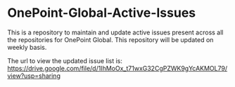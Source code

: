 # OnePoint-Global-Active-Issues

This is a repository to maintain and update active issues present across all the repositories for OnePoint Global. This repository will be updated on weekly basis.

The url to view the updated issue list is: 
https://drive.google.com/file/d/1IhMoOx_t71wxG32CgPZWK9gYcAKMOL79/view?usp=sharing
